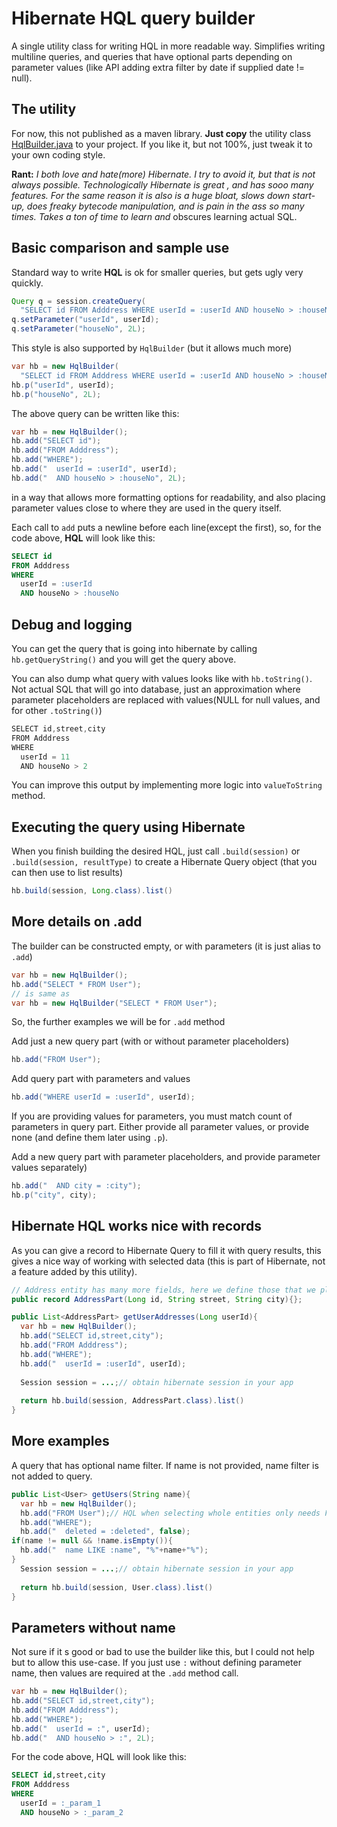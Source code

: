 # Hibernate HQL query builder
A single utility class for writing HQL in more readable way. Simplifies writing multiline queries, and queries that have optional parts depending on parameter values (like API adding extra filter by date if supplied date != null).

## The utility

For now, this not published as a maven library. **Just copy** the utility class [HqlBuilder.java](src/main/java/hr/hrg/hql/HqlBuilder.java)  to your project. If you like it, but not 100%, just tweak it to your own coding style.

**Rant:** *I both love and hate(more) Hibernate. I try to avoid it, but that is not always possible. Technologically Hibernate is great , and has sooo many features. For the same reason it is also is a huge bloat, slows down start-up, does freaky bytecode manipulation, and is pain in the ass so many times. Takes a ton of time to learn and* obscures learning actual SQL. 

## Basic comparison and sample use 
Standard way to write **HQL** is ok for smaller queries, but gets ugly very quickly.

```java
Query q = session.createQuery(
  "SELECT id FROM Adddress WHERE userId = :userId AND houseNo > :houseNo")
q.setParameter("userId", userId);
q.setParameter("houseNo", 2L);
```

This style is also supported by `HqlBuilder` (but it allows much more)

```java
var hb = new HqlBuilder(
  "SELECT id FROM Adddress WHERE userId = :userId AND houseNo > :houseNo");
hb.p("userId", userId);
hb.p("houseNo", 2L);
```

The above query can be written like this:

```java
var hb = new HqlBuilder();
hb.add("SELECT id");
hb.add("FROM Adddress");
hb.add("WHERE");
hb.add("  userId = :userId", userId);
hb.add("  AND houseNo > :houseNo", 2L);
```

in a way that allows more formatting options for readability, and also placing parameter values close to where they are used in the query itself. 

Each call to `add` puts a newline before each line(except the first), so, for the code above, **HQL** will look like this:

```sql
SELECT id
FROM Adddress
WHERE
  userId = :userId
  AND houseNo > :houseNo  
```

## Debug and logging

You can get the query that is going into hibernate by calling `hb.getQueryString()` and you will get the query above.

You can also dump what query with values looks like with `hb.toString()`. Not actual SQL that will go into database, just an approximation where parameter placeholders are replaced with values(NULL for null values, and for other `.toString()`)

```java
SELECT id,street,city
FROM Adddress
WHERE
  userId = 11
  AND houseNo > 2
```

You can improve this output by implementing more logic into `valueToString` method.

## Executing the query using Hibernate

When you finish building the desired HQL, just call `.build(session)` or `.build(session, resultType)` to create a Hibernate Query object (that you can then use to list results) 

```java
hb.build(session, Long.class).list()
```



## More details on .add

The builder can be constructed empty, or with parameters (it is just alias to `.add`)

```java
var hb = new HqlBuilder();
hb.add("SELECT * FROM User");
// is same as
var hb = new HqlBuilder("SELECT * FROM User");
```

So, the further examples we will be for `.add` method



Add just a new query part (with or without parameter placeholders)

```java
hb.add("FROM User");
```



Add query part with parameters and values

```java
hb.add("WHERE userId = :userId", userId);
```

If you are providing values for parameters, you must match count of parameters in query part. Either provide all parameter values, or provide none (and define them later using `.p`).



Add a new query part with parameter placeholders, and provide parameter values separately)

```java
hb.add("  AND city = :city");
hb.p("city", city);
```



## Hibernate HQL works nice with records

As you can give a record to Hibernate Query to fill it with query results, this gives a nice way of working with selected data (this is part of Hibernate, not a feature added by this utility).

```java
// Address entity has many more fields, here we define those that we plan to select
public record AddressPart(Long id, String street, String city){};

public List<AddressPart> getUserAddresses(Long userId){
  var hb = new HqlBuilder();
  hb.add("SELECT id,street,city");
  hb.add("FROM Adddress");
  hb.add("WHERE");
  hb.add("  userId = :userId", userId);
  
  Session session = ...;// obtain hibernate session in your app
  
  return hb.build(session, AddressPart.class).list()
}
```



## More examples

A query that has optional name filter. If name is not provided, name filter is not added to query.

```java
public List<User> getUsers(String name){
  var hb = new HqlBuilder();
  hb.add("FROM User");// HQL when selecting whole entities only needs FROM
  hb.add("WHERE");
  hb.add("  deleted = :deleted", false);
if(name != null && !name.isEmpty()){
  hb.add("  name LIKE :name", "%"+name+"%");
}
  Session session = ...;// obtain hibernate session in your app
  
  return hb.build(session, User.class).list()
}
```



## Parameters without name

Not sure if it s good or bad to use the builder like this, but I could not help but to allow this use-case. If you just use `:` without defining parameter name, then values are required at the `.add` method call. 

```java
var hb = new HqlBuilder();
hb.add("SELECT id,street,city");
hb.add("FROM Adddress");
hb.add("WHERE");
hb.add("  userId = :", userId);
hb.add("  AND houseNo > :", 2L);
```

For the code above, HQL will look like this:

```sql
SELECT id,street,city
FROM Adddress
WHERE
  userId = :_param_1
  AND houseNo > :_param_2  
```